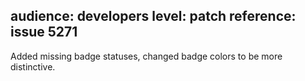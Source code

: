 audience: developers
level: patch
reference: issue 5271
---

Added missing badge statuses, changed badge colors to be more distinctive.
